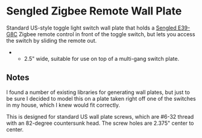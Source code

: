# Sengled Zigbee Remote Wall Plate

Standard US-style toggle light switch wall plate that holds a [Sengled E39-G8C](https://smile.amazon.com/gp/product/B07QHDV5S4/) Zigbee remote control in front of the toggle switch, but lets you access the switch by sliding the remote out.

* - 2.5" wide, suitable for use on top of a multi-gang switch plate.

## Notes

I found a number of existing libraries for generating wall plates, but just to be sure I decided to model this on a plate taken right off one of the switches in my house, which I knew would fit correctly.

This is designed for standard US wall plate screws, which are #6-32 thread with an 82-degree countersunk head. The screw holes are 2.375" center to center.
